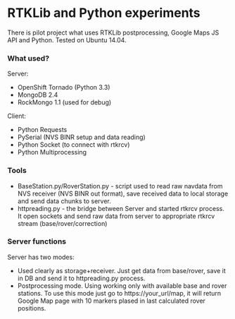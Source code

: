 # RTKLib and Python experiments

There is pilot project what uses RTKLib postprocessing, Google Maps JS API and Python. Tested on Ubuntu 14.04.

### What used?

Server:
  - OpenShift Tornado (Python 3.3)
  - MongoDB 2.4
  - RockMongo 1.1 (used for debug)

Client:
  - Python Requests
  - PySerial (NVS BINR setup and data reading)
  - Python Socket (to connect with rtkrcv)
  - Python Multiprocessing

### Tools 

  - BaseStation.py/RoverStation.py - script used to read raw navdata from NVS receiver (NVS BINR out format), save received data to local storage and send data chunks to server.
  - httpreading.py - the bridge between Server and started rtkrcv process. It open sockets and send raw data from server to appropriate rtkrcv stream (base/rover/correction)

### Server functions

Server has two modes: 
  - Used clearly as storage+receiver. Just get data from base/rover, save it in DB and send it to httpreading.py process.
  - Postprocessing mode. Using working only with available base and rover stations. To use this mode just go to https://your_url/map, it will return Google Map page with 10 markers plased in last calculated rover positions.
 



